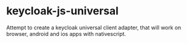 # keycloak-js-universal
Attempt to create a keycloak universal client adapter, that will work on browser, android and ios apps with nativescript.
